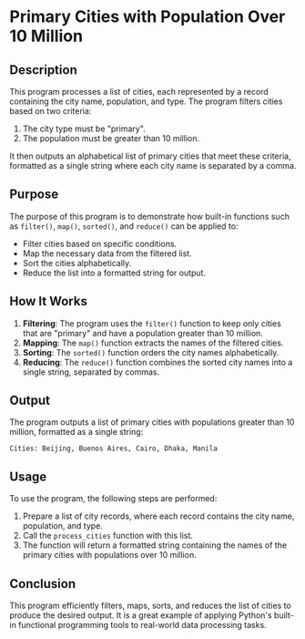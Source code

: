# Primary Cities with Population Over 10 Million

## Description

This program processes a list of cities, each represented by a record containing the city name, population, and type. The program filters cities based on two criteria:

1. The city type must be "primary".
2. The population must be greater than 10 million.

It then outputs an alphabetical list of primary cities that meet these criteria, formatted as a single string where each city name is separated by a comma.

## Purpose

The purpose of this program is to demonstrate how built-in functions such as `filter()`, `map()`, `sorted()`, and `reduce()` can be applied to:

-   Filter cities based on specific conditions.
-   Map the necessary data from the filtered list.
-   Sort the cities alphabetically.
-   Reduce the list into a formatted string for output.

## How It Works

1. **Filtering**: The program uses the `filter()` function to keep only cities that are "primary" and have a population greater than 10 million.
2. **Mapping**: The `map()` function extracts the names of the filtered cities.
3. **Sorting**: The `sorted()` function orders the city names alphabetically.
4. **Reducing**: The `reduce()` function combines the sorted city names into a single string, separated by commas.

## Output

The program outputs a list of primary cities with populations greater than 10 million, formatted as a single string:

```
Cities: Beijing, Buenos Aires, Cairo, Dhaka, Manila
```

## Usage

To use the program, the following steps are performed:

1. Prepare a list of city records, where each record contains the city name, population, and type.
2. Call the `process_cities` function with this list.
3. The function will return a formatted string containing the names of the primary cities with populations over 10 million.

## Conclusion

This program efficiently filters, maps, sorts, and reduces the list of cities to produce the desired output. It is a great example of applying Python's built-in functional programming tools to real-world data processing tasks.
